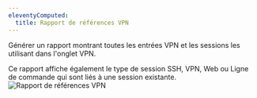 ```yaml
---
eleventyComputed:
  title: Rapport de références VPN
---
```

Générer un rapport montrant toutes les entrées VPN et les sessions les utilisant dans l'onglet VPN.

Ce rapport affiche également le type de session SSH, VPN, Web ou Ligne de commande qui sont liés à une session existante.
![Rapport de références VPN](https://cdnweb.devolutions.net/docs/docs_en_rdm_mac_clip10086.png)
